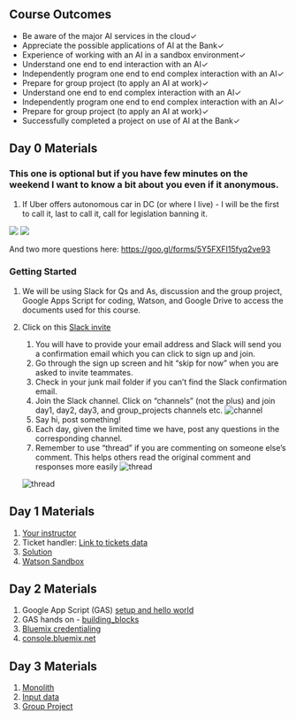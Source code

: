 ## Course Outcomes
- Be aware of the major AI services in the cloud✓
- Appreciate the possible applications of AI at the Bank✓
- Experience of working with an AI in a sandbox environment✓
- Understand one end to end interaction with an AI✓
- Independently program  one end to end complex interaction with an AI✓
- Prepare for group project (to apply an AI at work)✓
- Understand one end to end complex interaction with an AI✓
- Independently program  one end to end complex interaction with an AI✓
- Prepare for group project (to apply an AI at work)✓
- Successfully completed a project on use of AI at the Bank✓

## Day 0 Materials
### This one is optional but if you have few minutes on the weekend  I want to know a bit about you even if it anonymous.
1. If Uber offers autonomous car in DC (or where I live) - I will be the first to call it, last to call it, call for legislation banning it.

 
[![](https://api.gh-polls.com/poll/01CD79N5HRFRYHQVF9BD2AC57K/Ban)](https://api.gh-polls.com/poll/01CD79N5HRFRYHQVF9BD2AC57K/Ban/vote)
[![](https://api.gh-polls.com/poll/01CD79N5HRFRYHQVF9BD2AC57K/Don't%20Ban)](https://api.gh-polls.com/poll/01CD79N5HRFRYHQVF9BD2AC57K/Don't%20Ban/vote)

And two more questions here: https://goo.gl/forms/5Y5FXFI15fyq2ve93

### Getting Started
1. We will be using Slack for Qs and As, discussion and the group project, Google Apps Script for coding, Watson, and Google Drive to access the documents used for this course.
1. Click on this [Slack invite](https://join.slack.com/t/learnin60/shared_invite/enQtMzU2NTAxODQ2Njk1LTYyM2ZiMjRhMWNjZGQyNjZkZjc4Zjk0NTY2MDY2OGM3NWQzNGNhY2NmOTljMTQxY2ZjNmIwNTEzMmZmNDdjNjQ) 
    1. You will have to provide your email address and Slack will send you a confirmation email which you can click to sign up and join.
    2. Go through the sign up screen and hit “skip for now” when you are asked to invite teammates. 
    3. Check in your junk mail folder if you can’t find the Slack confirmation email. 
    4. Join the Slack channel. Click on “channels” (not the plus) and join day1, day2, day3, and group_projects channels etc. ![channel](https://www.wikihow.com/images/thumb/9/9a/Join-a-Channel-on-Slack-Step-2.jpg/aid7979219-v4-728px-Join-a-Channel-on-Slack-Step-2.jpg.webp)
    5. Say hi, post something!
    5. Each day, given the limited time we have, post any questions in the corresponding channel. 
    6. Remember to use “thread” if you are commenting on someone else’s comment. This helps others read the original comment and responses more easily ![thread](https://i2.wp.com/davechen.net/wp-content/uploads/2017/01/slack.png?resize=700%2C483)
    
    ![thread](https://www.wikihow.com/images/thumb/4/4d/Reply-to-Slack-Messages-on-Android-Step-5.jpg/aid9780187-v4-900px-Reply-to-Slack-Messages-on-Android-Step-5.jpg)


## Day 1 Materials
1. [Your instructor](https://drive.google.com/file/d/1MLUlrD2G3sjoWtUYGxc_8eKy8iz_5Fgg/view?usp=sharing)
1. Ticket handler: [Link to tickets data](https://docs.google.com/document/d/1wnF9GU-YkcadxdCCMyxJPuyTxKFICZn--H7mEyjlzac/edit?usp=sharing)
1. [Solution](https://docs.google.com/document/d/16rHhAmvs7KolihwcdGnqhiHCVGVpxOoGSQYUBeeCvFc/edit?usp=sharing)
1. [Watson Sandbox](https://tone-analyzer-demo.ng.bluemix.net/)

## Day 2 Materials
1. Google App Script (GAS) [setup and hello world](https://docs.google.com/document/d/1xVp-inLYJlFLMT1mNpNoM9CQR1Y777_R6Fe5t0fFfB8/edit?usp=sharing) 
2. GAS hands on - [building_blocks](https://script.google.com/d/1HTvUeWpRDHKKmPYOW5M0jabQl4tYVH5mpGyEEm0fXyhmRXEuvKDwqDBd/edit?usp=sharing)
1. [Bluemix credentialing](https://docs.google.com/document/d/1U_5xBIWRHTlpNPP9HXr7T59vnm_UIublnJm2uNj2T9g/edit?usp=sharing)
1. [console.bluemix.net](http://console.bluemix.net)

## Day 3 Materials
1. [Monolith](https://script.google.com/d/1_3x5gDdo0adghcUCB4vhij-kK9uMkO3gkaiTw2RC1y7bG5m_aw8qHilW/edit?usp=sharing)
1. [Input data](https://docs.google.com/document/d/1sdRo5Anm53RVOQPyK7nlxWfxx77A2YiNe84j1P9kbU8/edit?usp=sharing)
1. [Group Project](https://docs.google.com/forms/d/e/1FAIpQLScY1fNNX_2lbIlAAySW5T-g5U0zuY_SSgONznAmRsyF4Lrw3w/viewform?usp=sf_link)
